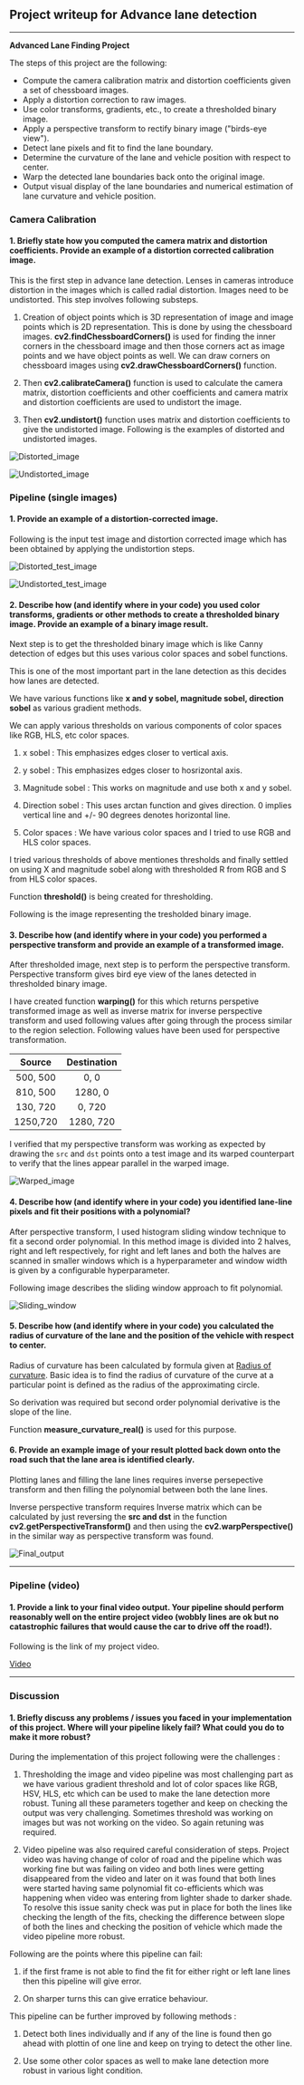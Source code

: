 ## Project writeup for Advance lane detection


---

**Advanced Lane Finding Project**

The steps of this project are the following:

* Compute the camera calibration matrix and distortion coefficients given a set of chessboard images.
* Apply a distortion correction to raw images.
* Use color transforms, gradients, etc., to create a thresholded binary image.
* Apply a perspective transform to rectify binary image ("birds-eye view").
* Detect lane pixels and fit to find the lane boundary.
* Determine the curvature of the lane and vehicle position with respect to center.
* Warp the detected lane boundaries back onto the original image.
* Output visual display of the lane boundaries and numerical estimation of lane curvature and vehicle position.

[//]: # (Image References)

[image1]: ./camera_cal/calibration1.jpg "Distorted chessboard"
[image2]: ./camera_cal_undistort/calibration1.jpg "Undistorted Chessboard"
[image3]: ./test_images_undistort/straight_lines1.jpg "Undistorted test image"
[image4]: ./test_images_threshold/straight_lines1.jpg "Threshold Binary"
[image5]: ./test_images_warped/straight_lines1.jpg "Warped"
[image6]: ./test_images_output/straight_lines1.jpg "Final Output"
[image7]: ./test_images/straight_lines1.jpg "Distorted test image"
[image8]: ./test_images_sliding/straight_lines1.jpg "Sliding window"
[video1]: ./project_video_output.mp4 "Video"



### Camera Calibration

#### 1. Briefly state how you computed the camera matrix and distortion coefficients. Provide an example of a distortion corrected calibration image.

This is the first step in advance lane detection. Lenses in cameras introduce distortion in the images which is called radial distortion. Images need to be undistorted. This step involves following substeps. 

1. Creation of object points which is 3D representation of image and image points which is 2D representation. This is done by using the chessboard images. **cv2.findChessboardCorners()** is used for finding the inner corners in the chessboard image and then those corners act as image points and we have object points as well. We can draw corners on chessboard images using **cv2.drawChessboardCorners()** function.

2. Then **cv2.calibrateCamera()** function is used to calculate the camera matrix, distortion coefficients and other coefficients and camera matrix and distortion coefficients are used to undistort the image.

3. Then **cv2.undistort()** function uses matrix and distortion coefficients to give the undistorted image. Following is the examples of distorted and undistorted images.

![Distorted_image][image1]



![Undistorted_image][image2]

### Pipeline (single images)

#### 1. Provide an example of a distortion-corrected image.

Following is the input test image and distortion corrected image which has been obtained by applying the undistortion steps.


![Distorted_test_image][image7]


![Undistorted_test_image][image3]


#### 2. Describe how (and identify where in your code) you used color transforms, gradients or other methods to create a thresholded binary image.  Provide an example of a binary image result.

Next step is to get the thresholded binary image which is like Canny detection of edges but this uses various color spaces and sobel functions.

This is one of the most important part in the lane detection as this decides how lanes are detected.

We have various functions like **x and y sobel, magnitude sobel, direction sobel** as various gradient methods.

We can apply various thresholds on various components of color spaces like RGB, HLS, etc color spaces.

1. x sobel : This emphasizes edges closer to vertical axis.

2. y sobel : This emphasizes edges closer to hosrizontal axis.

3. Magnitude sobel : This works on magnitude and use both x and y sobel.

4. Direction sobel : This uses arctan function and gives direction. 0 implies vertical line and +/- 90 degrees denotes horizontal line.

5. Color spaces : We have various color spaces and I tried to use RGB and HLS color spaces.

I tried various thresholds of above mentiones thresholds and finally settled on using X and magnitude sobel along with thresholded R from RGB and S from HLS color spaces.

Function **threshold()** is being created for thresholding.

Following is the image representing the tresholded binary image.





#### 3. Describe how (and identify where in your code) you performed a perspective transform and provide an example of a transformed image.

After thresholded image, next step is to perform the perspective transform. Perspective transform gives bird eye view of the lanes detected in thresholded binary image.

I have created function **warping()** for this which returns perspetive transformed image as well as inverse matrix for inverse perspective transform and used following values after going through the process similar to the region selection.
Following values have been used for perspective transformation. 



| Source        | Destination   | 
|:-------------:|:-------------:| 
| 500, 500      | 0, 0          | 
| 810, 500      | 1280, 0       |
| 130, 720      | 0, 720        |
| 1250,720      | 1280, 720     |

I verified that my perspective transform was working as expected by drawing the `src` and `dst` points onto a test image and its warped counterpart to verify that the lines appear parallel in the warped image.

![Warped_image][image5]

#### 4. Describe how (and identify where in your code) you identified lane-line pixels and fit their positions with a polynomial?

After perspective transform, I used histogram sliding window technique to fit a second order polynomial. In this method image is divided into 2 halves, right and left respectively, for right and left lanes and both the halves are scanned in smaller windows which is a hyperparameter and window width is given by a configurable hyperparameter.

Following image describes the sliding window approach to fit polynomial.

![Sliding_window][image8]

#### 5. Describe how (and identify where in your code) you calculated the radius of curvature of the lane and the position of the vehicle with respect to center.

Radius of curvature has been calculated by formula given at [Radius of curvature](https://www.intmath.com/applications-differentiation/8-radius-curvature.php). Basic idea is to find the radius of curvature of the curve at a particular point is defined as the radius of the approximating circle.

So derivation was required but second order polynomial derivative is the slope of the line.

Function **measure_curvature_real()** is used for this purpose.



#### 6. Provide an example image of your result plotted back down onto the road such that the lane area is identified clearly.

Plotting lanes and filling the lane lines requires inverse persepective transform and then filling the polynomial between both the lane lines.

Inverse perspective transform requires Inverse matrix which can be calculated by just reversing the **src and dst** in the function **cv2.getPerspectiveTransform()** and then using the **cv2.warpPerspective()** in the similar way as perspective transform was found.

![Final_output][image6]

---

### Pipeline (video)

#### 1. Provide a link to your final video output.  Your pipeline should perform reasonably well on the entire project video (wobbly lines are ok but no catastrophic failures that would cause the car to drive off the road!).

Following is the link of my project video.

[Video](./project_video_output.mp4)

---

### Discussion

#### 1. Briefly discuss any problems / issues you faced in your implementation of this project.  Where will your pipeline likely fail?  What could you do to make it more robust?

During the implementation of this project following were the challenges :

1. Thresholding the image and video pipeline was most challenging part as we have various gradient threshold and lot of color spaces like RGB, HSV, HLS, etc which can be used to make the lane detection more robust. Tuning all these parameters together and keep on checking the output was very challenging. Sometimes threshold was working on images but was not working on the video. So again retuning was required.

2. Video pipeline was also required careful consideration of steps. Project video was having change of color of road and the pipeline which was working fine but was failing on video and both lines were getting disappeared from the video and later on it was found that both lines were started having same polynomial fit co-efficients which was happening when video was entering from lighter shade to darker shade. To resolve this issue sanity check was put in place for both the lines like checking the length of the fits, checking the difference between slope of both the lines and checking the position of vehicle which made the video pipeline more robust.


Following are the points where this pipeline can fail:

1. if the first frame is not able to find the fit for either right or left lane lines then this pipeline will give error.

2. On sharper turns this can give erratice behaviour.


This pipeline can be further improved by following methods :

1. Detect both lines individually and if any of the line is found then go ahead with plottin of one line and keep on trying to detect the other line.

2. Use some other color spaces as well to make lane detection more robust in various light condition.